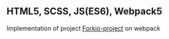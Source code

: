 ## HTML5, SCSS, JS(ES6), Webpack5

 Implementation of  project [Forkio-project](https://github.com/OlenaSavchenko/forkio-project) on webpack 
